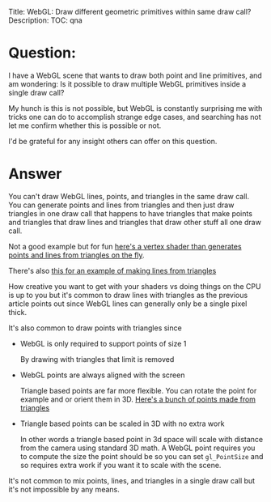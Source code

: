 Title: WebGL: Draw different geometric primitives within same draw call?
Description:
TOC: qna

# Question:

I have a WebGL scene that wants to draw both point and line primitives, and am wondering: Is it possible to draw multiple WebGL primitives inside a single draw call?

My hunch is this is not possible, but WebGL is constantly surprising me with tricks one can do to accomplish strange edge cases, and searching has not let me confirm whether this is possible or not.

I'd be grateful for any insight others can offer on this question.

# Answer

You can't draw WebGL lines, points, and triangles in the same draw call. You can generate points and lines from triangles and then just draw triangles in one draw call that happens to have triangles that make points and triangles that draw lines and triangles that draw other stuff all one draw call. 

Not a good example but for fun [here's a vertex shader than generates points and lines from triangles on the fly](https://www.vertexshaderart.com/art/sxuyK3fxSLJbouBDN). 

There's also [this for an example of making lines from triangles](https://mattdesl.svbtle.com/drawing-lines-is-hard)

How creative you want to get with your shaders vs doing things on the CPU is up to you but it's common to draw lines with triangles as the previous article points out since WebGL lines can generally only be a single pixel thick. 

It's also common to draw points with triangles since 

* WebGL is only required to support points of size 1

  By drawing with triangles that limit is removed

* WebGL points are always aligned with the screen 

  Triangle based points are far more flexible. You can rotate the point for example and or orient them in 3D. [Here's a bunch of points made from triangles](https://www.khronos.org/registry/webgl/sdk/demos/google/particles/index.html)

* Triangle based points can be scaled in 3D with no extra work

  In other words a triangle based point in 3d space will scale with distance from the camera using standard 3D math. A WebGL point requires you to compute the size the point should be so you can set `gl_PointSize` and so requires extra work if you want it to scale with the scene.

It's not common to mix points, lines, and triangles in a single draw call but it's not impossible by any means.
